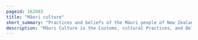 ```yaml
---
pageid: 162883
title: "Māori culture"
short_summary: "Practices and beliefs of the Māori people of New Zealand"
description: "Māori Culture is the Customs, cultural Practices, and Beliefs of the indigenous Māori People of New Zealand. It originated and is still Part of the eastern polynesian Culture. Mori Culture forms a distinctive Part of new Zealand Culture and is found throughout the World due to a large Diaspora and the Incorporation of mori Motifs into popular Culture. Within Moridom and to a lesser Extent throughout new Zealand as a whole the Word Moritanga is often used as an approximate Synonym for mori Culture the Mori-Language Suffix -Tanga being roughly Equivalent to the qualitative noun-ending -Ness in english. Māoritanga has also been translated as ' Māori way of life. ' The term kaupapa, meaning the guiding beliefs and principles which act as a base or foundation for behaviour, is also widely used to refer to Māori cultural values."
---
```

